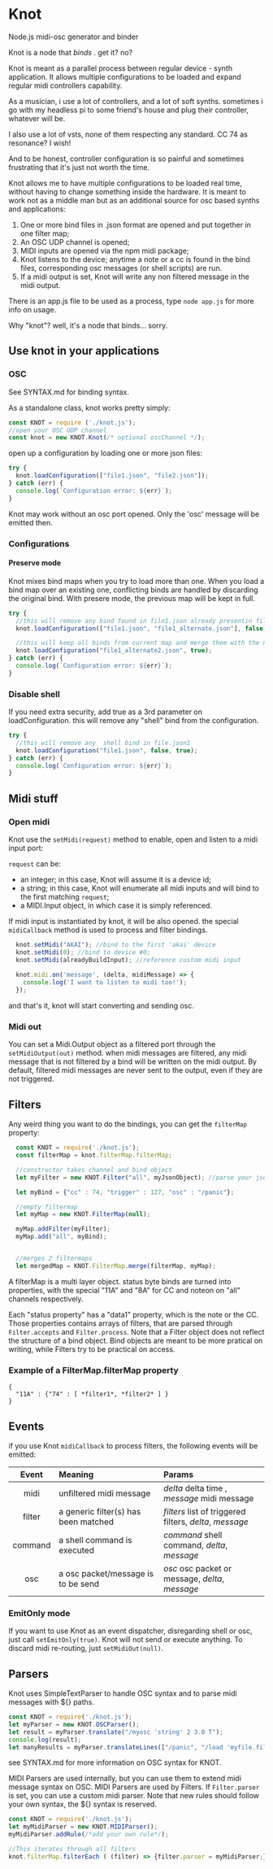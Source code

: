 # Knot
Node.js midi-osc generator and binder

Knot is a node that *binds* . get it? no?

Knot is meant as a parallel process between regular device - synth application. 
It allows multiple configurations to be loaded and expand regular midi
controllers capability.

As a musician, i use a lot of controllers, and a lot of soft synths. 
sometimes i go with my headless pi to some friend's house and plug
their controller, whatever will be.

I also use a lot of vsts, none of them respecting any standard. CC 74
as resonance? I wish!

And to be honest, controller configuration is so painful and sometimes
frustrating that it's just not worth the time.

Knot allows me to have multiple configurations to be loaded real time,
without having to change something inside the hardware. It is meant
to work not as a middle man but as an additional source for osc based
synths and applications:

1. One or more bind files in .json format are opened and put together in one filter map;
2. An OSC UDP channel is opened;
3. MIDI inputs are opened via the npm midi package;
4. Knot listens to the device; anytime a note or a cc is found in the bind files, corresponding osc messages (or shell scripts) are run.
5. If a midi output is set, Knot will write any non filtered message in the midi output.

There is an app.js file to be used as a process, type ``node app.js`` for more info on usage.

Why "knot"? well, it's a node that binds... sorry.
## Use knot in your applications

### OSC
See SYNTAX.md for binding syntax.

As a standalone class, knot works pretty simply:

```javascript
const KNOT = require ('./knot.js');
//open your OSC UDP channel
const knot = new KNOT.Knot(/* optional oscChannel */);
```

open up a configuration by loading one or more json files: 

```javascript
try {
  knot.loadConfiguration(["file1.json", "file2.json"]);
} catch (err) {
  console.log(`Configuration error: ${err}`);
}
```

Knot may work without an osc port opened. Only the 'osc' message will be emitted then.

### Configurations
#### Preserve mode
Knot mixes bind maps when you try to load more than one.
When you load a bind map over an existing one, conflicting binds are handled
by discarding the original bind. With presere mode, the previous map will be kept
in full.

```javascript
try {
  //this will remove any bind found in file1.json already presentin file1_alternate.json
  knot.loadConfiguration(["file1.json", "file1_alternate.json"], false);

  //this will keep all binds from current map and merge them with the new file
  knot.loadConfiguration("file1_alternate2.json", true);
} catch (err) {
  console.log(`Configuration error: ${err}`);
}
```

### Disable shell
If you need extra security, add true as a 3rd parameter on loadConfiguration. this will remove
any "shell" bind from the configuration.

```javascript
try {
  //this will remove any  shell bind in file.json1
  knot.loadConfiguration("file1.json", false, true);
} catch (err) {
  console.log(`Configuration error: ${err}`);
}
```

## Midi stuff

### Open midi

Knot use the ``setMidi(request)`` method to enable, open and listen to a midi input port:

``request`` can be:
- an integer; in this case, Knot will assume it is a device id;
- a string; in this case, Knot will enumerate all midi inputs and will
bind to the first matching ``request``;
- a MIDI.Input object, in which case it is simply referenced.

If midi input is instantiated by knot, it will be also opened. the special
``midiCallback`` method is used to process and filter bindings.

```javascript
  knot.setMidi("AKAI"); //bind to the first 'akai' device
  knot.setMidi(0); //bind to device #0;
  knot.setMidi(alreadyBuildInput); //reference custom midi input
  
  knot.midi.on('message', (delta, midiMessage) => {
    console.log('I want to listen to midi too!');
  });
```
and that's it, knot will start converting and sending osc.

### Midi out
You can set a Midi.Output object as a filtered port through the ``setMidiOutput(out)`` method.
when midi messages are filtered, any midi message that is not filtered by a bind will be written
on the midi output. By default, filtered midi messages are never sent to the output, even if they are
not triggered.

## Filters 

Any weird thing you want to do the bindings, you can get the ``filterMap`` property: 

```javascript
  const KNOT = require('./knot.js');
  const filterMap = knot.filterMap.filterMap;

  //constructor takes channel and bind object
  let myFilter = new KNOT.Filter("all", myJsonObject); //parse your json

  let myBind = {"cc" : 74, "trigger" : 127, "osc" : "/panic"};

  //empty filtermap
  let myMap = new KNOT.FilterMap(null);

  myMap.addFilter(myFilter);
  myMap.add("all", myBind);


  //merges 2 filtermaps
  let mergedMap = KNOT.FilterMap.merge(filterMap, myMap);

```

A filterMap is a multi layer object. status byte binds are turned into properties,
with the special "11A" and "8A" for CC and noteon on "all" channels respectively.

Each "status property" has a "data1" property, which is the note or the CC. Those properties
contains arrays of filters, that are parsed through ``Filter.accepts`` and ``Filter.process``.
Note that a Filter object does not reflect the structure of a bind object. Bind objects are meant
to be more pratical on writing, while Filters try to be practical on access.

### Example of a FilterMap.filterMap property
```
{
  "11A" : {"74" : [ *filter1*, *filter2* ] }
}
```
## Events

if you use Knot ``midiCallback`` to process filters, the following events will be emitted:

| Event | Meaning| Params|
|:-----:|:------|:-------|
| midi  | unfiltered midi message | *delta* delta time , *message* midi message |
| filter| a generic filter(s) has been matched | *filters* list of triggered filters, *delta*, *message* |
|command| a shell command is executed | *command* shell command, *delta*, *message* |
| osc | a osc packet/message is to be send | *osc* osc packet or message, *delta*, *message* |

### EmitOnly mode

If you want to use Knot as an event dispatcher, disregarding shell or osc, just call ``setEmitOnly(true)``. Knot
will not send or execute anything. To discard midi re-routing, just ``setMidiOut(null)``.

## Parsers

Knot uses SimpleTextParser to handle OSC syntax and to parse midi messages with ${} paths.

```javascript
const KNOT = require('./knot.js');
let myParser = new KNOT.OSCParser();
let result = myParser.translate("/myosc 'string' 2 3.0 T");
console.log(result);
let manyResults = myParser.translateLines(["/panic", "/load 'myfile.file'"]);

```

see SYNTAX.md for more information on OSC syntax for KNOT.

MIDI Parsers are used internally, but you can use them to extend midi message syntax on OSC.
MIDI Parsers are used by Filters. If ``Filter.parser`` is set, you can use a custom midi parser.
Note that new rules should follow your own syntax, the ${} syntax is reserved.

```javascript
const KNOT = require('./knot.js');
let myMidiParser = new KNOT.MIDIParser();
myMidiParser.addRule(/*add your own rule*/);

//This iterates through all filters
knot.filterMap.filterEach ( (filter) => {filter.parser = myMidiParser;});

```

